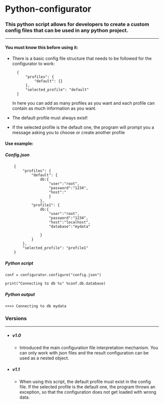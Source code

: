 # Python-configurator

### This python script allows for developers to create a custom config files that can be used in any python project.

---

#### You must know this before using it:

* There is a basic config file structure that needs to be followed for the configurator to work: 
  
        {
            "profiles": {
                "default": {}
            },
            "selected_profile": "default"
        }
    In here you can add as many profiles as you want and each profile can contain as much information as you want.

* The default profile must always exist!
* If the selected profile is the default one, the program will prompt you a message asking you to choose or create another profile
  
#### Use example:

##### Config.json

        {
            "profiles": {
                "default": {
                    db:{
                        "user":"root",
                        "password":"1234",
                        "host":"
                        }
                    },
                "profile1": {
                    db:{
                        "user":"root",
                        "password":"1234",
                        "host":"localhost",
                        "database":"mydata"

                    }
                }
            },
            "selected_profile": "profile1"
        }
    
##### Python script

    conf = configurator.configure("config.json")
    
    print("Connecting to db %s" %conf.db.database)

##### Python output

    >>>> Connecting to db mydata

### Versions

---

- ##### v1.0

    - Introduced the main configuration file interpretation mechanism. You can only work with json files and the result configuration can be used as a nested object.

- ##### v1.1

    - When using this script, the default profile must exist in the config file. If the selected profile is the default one, the program throws an exception, so that the configuration does not get loaded with wrong data.
